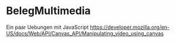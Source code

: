 # BelegMultimedia
Ein paar Uebungen mit JavaScript
https://developer.mozilla.org/en-US/docs/Web/API/Canvas_API/Manipulating_video_using_canvas
